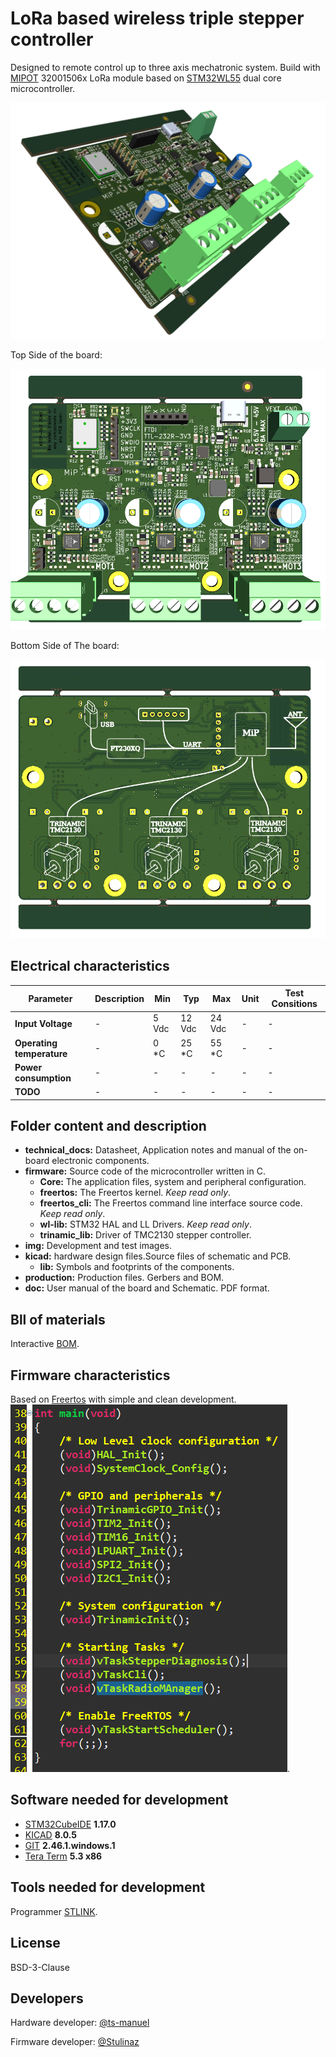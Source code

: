 <!-- For .md file development refers to https://docs.github.com/en -->
# LoRa based wireless triple stepper controller

Designed to remote control up to three axis mechatronic system.
Build with [MIPOT](https://www.mipot.com) 32001506x LoRa module based on 
[STM32WL55](https://www.st.com/en/microcontrollers-microprocessors/stm32wl55cc.html) dual core microcontroller.

![img0](https://github.com/Stulinaz/LoRa-based-triple-stepper-board/blob/master/img/tmc2130_mip_HWREV1_ISO.png)

Top Side of the board:

![img1](https://github.com/Stulinaz/LoRa-based-triple-stepper-board/blob/master/img/tmc2130_mip_HWREV1_TOP.png)

Bottom Side of The board:

![img2](https://github.com/Stulinaz/LoRa-based-triple-stepper-board/blob/master/img/tmc2130_mip_HWREV1_BOT.png)


## Electrical characteristics

| Parameter                | Description | Min     | Typ     | Max     |  Unit            | Test Consitions |    
| ---                      |    ---      | ---     | ---     | ---     | ---              | ---             |   
|**Input Voltage**         | -           | 5 Vdc   | 12 Vdc  | 24 Vdc  | -                | -               |   
|**Operating temperature** | -           | 0 \*C   | 25 \*C  | 55 \*C  | -                | -               |
|**Power consumption**     | -           | -       | -       | -       | -                | -               |
|**TODO**                  | -           | -       | -       | -       | -                | -               |


## Folder content and description

- **technical_docs:** Datasheet, Application notes and manual of the on-board electronic components.
- **firmware:** Source code of the microcontroller written in C.
	- **Core:** The application files, system and peripheral configuration.
	- **freertos:** The Freertos kernel. *Keep read only*.
	- **freertos_cli:** The Freertos command line interface source code. *Keep read only*.
	- **wl-lib:** STM32 HAL and LL Drivers. *Keep read only*.
	- **trinamic_lib:** Driver of TMC2130 stepper controller.
- **img:** Development and test images.
- **kicad:** hardware design files.Source files of schematic and PCB.
	- **lib:** Symbols and footprints of the components.
- **production:** Production files. Gerbers and BOM.
- **doc:**  User manual of the board and Schematic. PDF format.


## Bll of materials

Interactive [BOM](https://github.com/Stulinaz/LoRa-based-triple-stepper-board/blob/master/production/ibom.html).


## Firmware characteristics

Based on [Freertos](https://www.freertos.org) with simple and clean development.
![img3](https://github.com/Stulinaz/LoRa-based-triple-stepper-board/blob/master/img/fw_freertos.png).


## Software needed for development

- [STM32CubeIDE](https://www.st.com/en/development-tools/stm32cubeide.html) **1.17.0**
- [KICAD](https://www.kicad.org/) **8.0.5**
- [GIT](https://git-scm.com/) **2.46.1.windows.1**
- [Tera Term](https://teratermproject.github.io/index-en.html) **5.3 x86**


## Tools needed for development

Programmer [STLINK](https://www.st.com/en/development-tools/st-link-v2.html).


## License

BSD-3-Clause


## Developers

Hardware developer: [@ts-manuel](https://github.com/ts-manuel)

Firmware developer: [@Stulinaz](https://github.com/Stulinaz)